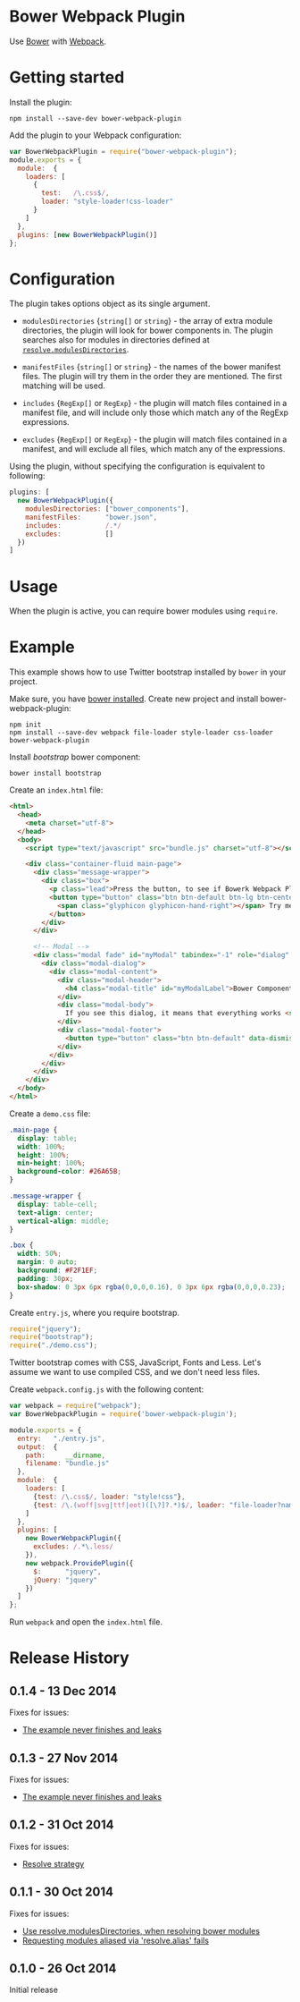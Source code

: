 # Bower Webpack Plugin

Use [Bower](http://bower.io/) with [Webpack](http://webpack.github.io/).

# Getting started

Install the plugin:

```
npm install --save-dev bower-webpack-plugin
```

Add the plugin to your Webpack configuration:

```javascript
var BowerWebpackPlugin = require("bower-webpack-plugin");
module.exports = {
  module:  {
    loaders: [
      {
        test:   /\.css$/,
        loader: "style-loader!css-loader"
      }
    ]
  },
  plugins: [new BowerWebpackPlugin()]
};
```

# Configuration

The plugin takes options object as its single argument.

* `modulesDirectories` {`string[]` or `string`} - the array of extra module directories, the plugin will look for bower components in. The plugin searches also for modules in directories defined at [`resolve.modulesDirectories`](http://webpack.github.io/docs/configuration.html#resolve-modulesdirectories).

* `manifestFiles` {`string[]` or `string`} - the names of the bower manifest files. The plugin
will try them in the order they are mentioned. The first matching will be used.

* `includes` {`RegExp[]` or `RegExp`} - the plugin will match files contained in a manifest file, and will include only those which match any of the RegExp expressions.

* `excludes` {`RegExp[]` or `RegExp`} - the plugin will match files contained in a manifest, and will exclude all files, which match any of the expressions.

Using the plugin, without specifying the configuration is equivalent to following:

```javascript
plugins: [
  new BowerWebpackPlugin({
    modulesDirectories: ["bower_components"],
    manifestFiles:      "bower.json",
    includes:           /.*/
    excludes:           []
  })
]
```

# Usage

When the plugin is active, you can require bower modules using `require`.

# Example

This example shows how to use Twitter bootstrap installed by `bower` in your project.

Make sure, you have [bower installed](http://bower.io/#install-bower).
Create new project and install bower-webpack-plugin:

```
npm init
npm install --save-dev webpack file-loader style-loader css-loader bower-webpack-plugin
```

Install *bootstrap* bower component:

```
bower install bootstrap
```

Create an `index.html` file:

```html
<html>
  <head>
    <meta charset="utf-8">
  </head>
  <body>
    <script type="text/javascript" src="bundle.js" charset="utf-8"></script>

    <div class="container-fluid main-page">
      <div class="message-wrapper">
        <div class="box">
          <p class="lead">Press the button, to see if Bowerk Webpack Plugin works...</p>
          <button type="button" class="btn btn-default btn-lg btn-center" data-toggle="modal" data-target="#myModal">
            <span class="glyphicon glyphicon-hand-right"></span> Try me
          </button>
        </div>
      </div>

      <!-- Modal -->
      <div class="modal fade" id="myModal" tabindex="-1" role="dialog" aria-labelledby="myModalLabel" aria-hidden="true">
        <div class="modal-dialog">
          <div class="modal-content">
            <div class="modal-header">
              <h4 class="modal-title" id="myModalLabel">Bower Component Test</h4>
            </div>
            <div class="modal-body">
              If you see this dialog, it means that everything works <span class="glyphicon glyphicon-ok"></span> OK
            </div>
            <div class="modal-footer">
              <button type="button" class="btn btn-default" data-dismiss="modal">Close</button>
            </div>
          </div>
        </div>
      </div>
    </div>
  </body>
</html>
```

Create a `demo.css` file:

```css
.main-page {
  display: table;
  width: 100%;
  height: 100%;
  min-height: 100%;
  background-color: #26A65B;
}

.message-wrapper {
  display: table-cell;
  text-align: center;
  vertical-align: middle;
}

.box {
  width: 50%;
  margin: 0 auto;
  background: #F2F1EF;
  padding: 30px;
  box-shadow: 0 3px 6px rgba(0,0,0,0.16), 0 3px 6px rgba(0,0,0,0.23);
}
```

Create `entry.js`, where you require bootstrap.

```javascript
require("jquery");
require("bootstrap");
require("./demo.css");
```

Twitter bootstrap comes with CSS, JavaScript, Fonts and Less. Let's assume we want to use compiled CSS, and we don't need less files.

Create `webpack.config.js` with the following content:

```javascript
var webpack = require("webpack");
var BowerWebpackPlugin = require('bower-webpack-plugin');

module.exports = {
  entry:   "./entry.js",
  output:  {
    path:     __dirname,
    filename: "bundle.js"
  },
  module:  {
    loaders: [
      {test: /\.css$/, loader: "style!css"},
      {test: /\.(woff|svg|ttf|eot)([\?]?.*)$/, loader: "file-loader?name=[name].[ext]"}
    ]
  },
  plugins: [
    new BowerWebpackPlugin({
      excludes: /.*\.less/
    }),
    new webpack.ProvidePlugin({
      $:      "jquery",
      jQuery: "jquery"
    })
  ]
};
```

Run `webpack` and open the `index.html` file.

# Release History

## 0.1.4 - 13 Dec 2014

Fixes for issues:
  * [The example never finishes and leaks](https://github.com/lpiepiora/bower-webpack-plugin/issues/6)

## 0.1.3 - 27 Nov 2014

Fixes for issues:
  * [The example never finishes and leaks](https://github.com/lpiepiora/bower-webpack-plugin/issues/6)

## 0.1.2 - 31 Oct 2014

Fixes for issues:
  * [Resolve strategy](https://github.com/lpiepiora/bower-webpack-plugin/issues/5)

## 0.1.1 - 30 Oct 2014

Fixes for issues:
 * [Use resolve.modulesDirectories, when resolving bower modules](https://github.com/lpiepiora/bower-webpack-plugin/issues/2)
 * [Requesting modules aliased via 'resolve.alias' fails](https://github.com/lpiepiora/bower-webpack-plugin/issues/3)

## 0.1.0 - 26 Oct 2014

Initial release
